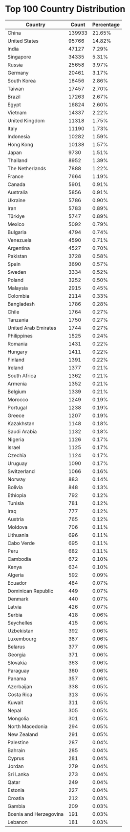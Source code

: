 # Top 100 Country Distribution
| Country | Count | Percentage |
|----|----|----|
| China | 139933 | 21.65% |
| United States | 95766 | 14.82% |
| India | 47127 | 7.29% |
| Singapore | 34335 | 5.31% |
| Russia | 25658 | 3.97% |
| Germany | 20461 | 3.17% |
| South Korea | 18456 | 2.86% |
| Taiwan | 17457 | 2.70% |
| Brazil | 17263 | 2.67% |
| Egypt | 16824 | 2.60% |
| Vietnam | 14337 | 2.22% |
| United Kingdom | 11318 | 1.75% |
| Italy | 11190 | 1.73% |
| Indonesia | 10282 | 1.59% |
| Hong Kong | 10138 | 1.57% |
| Japan | 9730 | 1.51% |
| Thailand | 8952 | 1.39% |
| The Netherlands | 7888 | 1.22% |
| France | 7664 | 1.19% |
| Canada | 5901 | 0.91% |
| Australia | 5856 | 0.91% |
| Ukraine | 5786 | 0.90% |
| Iran | 5783 | 0.89% |
| Türkiye | 5747 | 0.89% |
| Mexico | 5092 | 0.79% |
| Bulgaria | 4794 | 0.74% |
| Venezuela | 4590 | 0.71% |
| Argentina | 4527 | 0.70% |
| Pakistan | 3728 | 0.58% |
| Spain | 3690 | 0.57% |
| Sweden | 3334 | 0.52% |
| Poland | 3252 | 0.50% |
| Malaysia | 2915 | 0.45% |
| Colombia | 2114 | 0.33% |
| Bangladesh | 1786 | 0.28% |
| Chile | 1764 | 0.27% |
| Tanzania | 1750 | 0.27% |
| United Arab Emirates | 1744 | 0.27% |
| Philippines | 1525 | 0.24% |
| Romania | 1431 | 0.22% |
| Hungary | 1411 | 0.22% |
| Finland | 1391 | 0.22% |
| Ireland | 1377 | 0.21% |
| South Africa | 1362 | 0.21% |
| Armenia | 1352 | 0.21% |
| Belgium | 1339 | 0.21% |
| Morocco | 1249 | 0.19% |
| Portugal | 1238 | 0.19% |
| Greece | 1207 | 0.19% |
| Kazakhstan | 1148 | 0.18% |
| Saudi Arabia | 1132 | 0.18% |
| Nigeria | 1126 | 0.17% |
| Israel | 1125 | 0.17% |
| Czechia | 1124 | 0.17% |
| Uruguay | 1090 | 0.17% |
| Switzerland | 1066 | 0.16% |
| Norway | 883 | 0.14% |
| Bolivia | 848 | 0.13% |
| Ethiopia | 792 | 0.12% |
| Tunisia | 781 | 0.12% |
| Iraq | 777 | 0.12% |
| Austria | 765 | 0.12% |
| Moldova | 706 | 0.11% |
| Lithuania | 696 | 0.11% |
| Cabo Verde | 695 | 0.11% |
| Peru | 682 | 0.11% |
| Cambodia | 672 | 0.10% |
| Kenya | 634 | 0.10% |
| Algeria | 592 | 0.09% |
| Ecuador | 484 | 0.07% |
| Dominican Republic | 449 | 0.07% |
| Denmark | 440 | 0.07% |
| Latvia | 426 | 0.07% |
| Serbia | 418 | 0.06% |
| Seychelles | 415 | 0.06% |
| Uzbekistan | 392 | 0.06% |
| Luxembourg | 387 | 0.06% |
| Belarus | 377 | 0.06% |
| Georgia | 371 | 0.06% |
| Slovakia | 363 | 0.06% |
| Paraguay | 360 | 0.06% |
| Panama | 357 | 0.06% |
| Azerbaijan | 338 | 0.05% |
| Costa Rica | 313 | 0.05% |
| Kuwait | 311 | 0.05% |
| Nepal | 305 | 0.05% |
| Mongolia | 301 | 0.05% |
| North Macedonia | 294 | 0.05% |
| New Zealand | 291 | 0.05% |
| Palestine | 287 | 0.04% |
| Bahrain | 285 | 0.04% |
| Cyprus | 281 | 0.04% |
| Jordan | 279 | 0.04% |
| Sri Lanka | 273 | 0.04% |
| Qatar | 249 | 0.04% |
| Estonia | 227 | 0.04% |
| Croatia | 212 | 0.03% |
| Gambia | 209 | 0.03% |
| Bosnia and Herzegovina | 191 | 0.03% |
| Lebanon | 181 | 0.03% |
